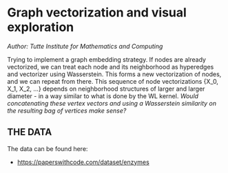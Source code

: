 Graph vectorization and visual exploration
==============================
_Author: Tutte Institute for Mathematics and Computing_

Trying to implement a graph embedding strategy. If nodes are already vectorized, we can treat each node and its neighborhood as hyperedges and vectorizer using Wasserstein. This forms a new vectorization of nodes, and we can repeat from there.
This sequence of node vectorizations {X_0, X_1, X_2, …} depends on neighborhood structures of larger and larger diameter - in a way similar to what is done by the WL kernel.
*Would concatenating these vertex vectors and using a Wasserstein similarity on the resulting bag of vertices make sense?*


THE DATA
---------------
The data can be found here:

*  https://paperswithcode.com/dataset/enzymes



